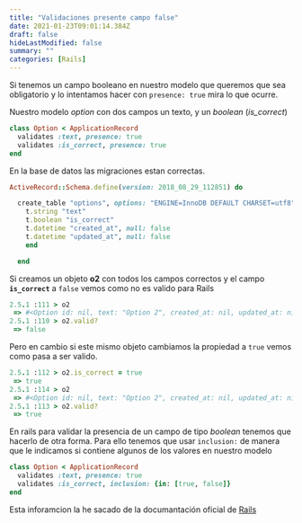 ```yaml
---
title: "Validaciones presente campo false"
date: 2021-01-23T09:01:14.384Z
draft: false
hideLastModified: false
summary: ""
categories: [Rails]
---
```


  Si tenemos un campo booleano en nuestro modelo que queremos que sea
  obligatorio y lo intentamos hacer con `presence: true` mira lo que ocurre.


  Nuestro modelo *option* con dos campos un texto, y un *boolean* (*is_correct*)

```ruby
class Option < ApplicationRecord
  validates :text, presence: true
  validates :is_correct, presence: true
end
```

  En la base de datos las migraciones estan correctas.

```ruby
ActiveRecord::Schema.define(version: 2018_08_29_112851) do

  create_table "options", options: "ENGINE=InnoDB DEFAULT CHARSET=utf8", force: :cascade do |t|
    t.string "text"
    t.boolean "is_correct"
    t.datetime "created_at", null: false
    t.datetime "updated_at", null: false
    end

  end
```

  Si creamos un objeto __o2__ con todos los campos correctos y el campo
  __`is_correct`__ a `false` vemos como no es valido para Rails

```ruby
2.5.1 :111 > o2
 => #<Option id: nil, text: "Option 2", created_at: nil, updated_at: nil, is_correct: false>
2.5.1 :110 > o2.valid?
 => false
```

  Pero en cambio si este mismo objeto cambiamos la propiedad a `true` vemos como
  pasa a ser valido.

```ruby
2.5.1 :112 > o2.is_correct = true
 => true
2.5.1 :114 > o2
 => #<Option id: nil, text: "Option 2", created_at: nil, updated_at: nil, is_correct: true>
2.5.1 :113 > o2.valid?
 => true
```

  En rails para validar la presencia de un campo de tipo *boolean* tenemos que
  hacerlo de otra forma. Para ello tenemos que usar `inclusion:` de manera que
  le indicamos si contiene algunos de los valores en nuestro modelo

```ruby
class Option < ApplicationRecord
  validates :text, presence: true
  validates :is_correct, inclusion: {in: [true, false]}
end
```

  Esta inforamcion la he sacado de la documantación oficial de
  [Rails][documentation]

  [documentation]: https://github.com/rails/rails/blob/master/guides/source/active_record_validations.md#presence

